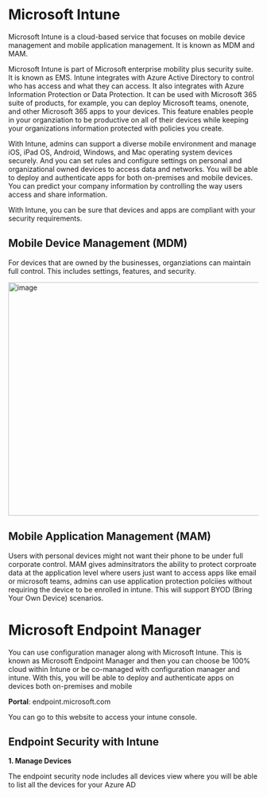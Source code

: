 # Microsoft Intune

Microsoft Intune is a cloud-based service that focuses on mobile device management and mobile application management. It is known as MDM and MAM.


Microsoft Intune is part of Microsoft enterprise mobility plus security suite. It is known as EMS. Intune integrates with Azure Active Directory to control who has access and what they can access. It also integrates with Azure Information Protection or Data Protection. It can be used with Microsoft 365 suite of products, for example, you can deploy Microsoft teams, onenote, and other Microsoft 365 apps to your devices. This feature enables people in your organziation to be productive on all of their devices while keeping your organizations information protected with policies you create.

With Intune, admins can support a diverse mobile environment and manage iOS, iPad OS, Android, Windows, and Mac operating system devices securely. And you can set rules and configure settings on personal and organizational owned devices to access data and networks. You will be able to deploy and authenticate apps for both on-premises and mobile devices. You can predict your company information by controlling the way users access and share information.

With Intune, you can be sure that devices and apps are compliant with your security requirements.

## Mobile Device Management (MDM)

For devices that are owned by the businesses, organziations can maintain full control. This includes settings, features, and security.

<img width="842" height="469" alt="image" src="https://github.com/user-attachments/assets/55d1356d-7d3e-4183-93bd-a57ad8c5d00d" />


## Mobile Application Management (MAM)

Users with personal devices might not want their phone to be under full corporate control. MAM gives adminsitrators the ability to protect corproate data at the application level where users just want to access apps like email or microsoft teams, admins can use application protection polciies without requiring the device to be enrolled in intune. This will support BYOD (Bring Your Own Device) scenarios.


# Microsoft Endpoint Manager

You can use configuration manager along with Microsoft Intune. This is known as Microsoft Endpoint Manager and then you can choose be 100% cloud within Intune or be co-managed with configuration manager and intune. With this, you will be able to deploy and authenticate apps on devices both on-premises and mobile

**Portal**: endpoint.microsoft.com

You can go to this website to access your intune console.


## Endpoint Security with Intune

**1. Manage Devices**

The endpoint security node includes all devices view where you will be able to list all the devices for your Azure AD


